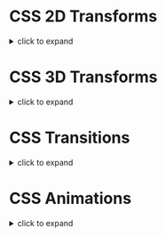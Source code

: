 # CSS 2D Transforms

<details>
  <summary>click to expand</summary>

## CSS 2D Transforms

- CSS transforms allow you to move, rotate, scale, and skew elements.

## CSS 2D Transforms Methods

- With the CSS transform property you can use the following 2D transformation methods:

    - `translate()`
    - `rotate()`
    - `scaleX()`
    - `scaleY()`
    - `scale()`
    - `skewX()`
    - `skewY()`
    - `skew()`
    - `matrix()`

## The `translate()` Method

- The `translate()` method moves an element from its current position (according to the parameters given for the `X-axis` and the `Y-axis`).

- The following example moves the `<div>` element 50 pixels to the right, and 100 pixels down from its current position:

    <img src="asset/css_transform_translate.gif"/>

    ```css
    div {
       transform: translate(50px, 100px);
    }
    ```

    [Try It Yourself](https://www.w3schools.com/css/tryit.asp?filename=trycss3_transform_translate)

## The `rotate()` Method

- The `rotate()` method rotates an element clockwise or counter-clockwise according to a given degree.

- The following example rotates the `<div>` element clockwise with 20 degrees:

    <img src="asset/css_transform_rotate.gif"/>

    ```css
    div {
        transform: rotate(20deg);
    }
    ```

    [Try It Yourself](https://www.w3schools.com/css/tryit.asp?filename=trycss3_transform_rotate)

- Using negative values will rotate the element counter-clockwise.

- The following example rotates the `<div>` element counter-clockwise with 20 degrees:

    ```css
    div {
        transform: rotate(-20deg);
    }
    ```

    [Try It Yourself](https://www.w3schools.com/css/tryit.asp?filename=trycss3_transform_rotate2)

## The `scale()` Method

- The `scale()` method increases or decreases the size of an element (according to the parameters given for the width and height).

- The following example increases the `<div>` element to be two times of its original width, and three times of its original height:

    <img src="asset/css_transform_scale.gif"/>

    ```css
    div {
        transform: scale(2, 3);
    }
    ```

    [Try It Yourself](https://www.w3schools.com/css/tryit.asp?filename=trycss3_transform_scale)

- The following example decreases the `<div>` element to be half of its original width and height:

    ```css
    div {
        transform: scale(0.5, 0.5);
    }
    ```

    [Try It Yourself](https://www.w3schools.com/css/tryit.asp?filename=trycss3_transform_scale2)

## The `scaleX()` Method

- The `scaleX()` method increases or decreases the width of an element.

- The following example increases the `<div>` element to be two times of its original width:

    ```css
    div {
        transform: scaleX(2);
    }
    ```

    [Try It Yourself](https://www.w3schools.com/css/tryit.asp?filename=trycss3_transform_scaleX)

- The following example decreases the `<div>` element to be half of its original width:

    ```css
    div {
        transform: scaleX(0.5);
    }
    ```

    [Try It Yourself](https://www.w3schools.com/css/tryit.asp?filename=trycss3_transform_scaleX2)

## The `scaleY()` Method

- The `scaleY()` method increases or decreases the height of an element.

- The following example increases the `<div>` element to be three times of its original height:

    ```css
    div {
        transform: scaleY(3);
    }
    ```

    [Try It Yourself](https://www.w3schools.com/css/tryit.asp?filename=trycss3_transform_scaleY)

- The following example decreases the `<div>` element to be half of its original height:

    ```css
    div {
        transform: scaleY(0.5);
    }
    ```

    [Try It Yourself](https://www.w3schools.com/css/tryit.asp?filename=trycss3_transform_scaleY2)

## The `skewX()` Method

- The `skewX()` method skews an element along the X-axis by the given angle.

- The following example skews the `<div>` element 20 degrees along the X-axis:

    ```css
    div {
        transform: skewX(20deg);
    }
    ```

    [Try It Yourself](https://www.w3schools.com/css/tryit.asp?filename=trycss3_transform_skewx)

## The `skewY()` Method

- The `skewY()` method skews an element along the Y-axis by the given angle.

- The following example skews the `<div>` element 20 degrees along the Y-axis:

    ```css
    div {
        transform: skewY(20deg);
    }
    ```

    [Try It Yourself](https://www.w3schools.com/css/tryit.asp?filename=trycss3_transform_skewy)

## The `skew()` Method

- The `skew()` method skews an element along the X and Y-axis by the given angles.

- The following example skews the `<div>` element 20 degrees along the X-axis, and 10 degrees along the Y-axis:

    ```css
    div {
        transform: skew(20deg, 10deg);
    }
    ```

    [Try It Yourself](https://www.w3schools.com/css/tryit.asp?filename=trycss3_transform_skew)

- If the second parameter is not specified, it has a zero value. So, the following example skews the `<div>` element 20 degrees along the X-axis:

    ```css
    div {
        transform: skew(20deg);
    }
    ```

    [Try It Yourself](https://www.w3schools.com/css/tryit.asp?filename=trycss3_transform_skew2)

## The `matrix()` Method

- The `matrix()` method combines all the 2D transform methods into one.

- The `matrix()` method take six parameters, containing mathematic functions, which allows you to rotate, scale, move (translate), and skew elements.

- The parameters are as follow: `matrix(scaleX(), skewY(), skewX(), scaleY(), translateX(), translateY()`)

    <img src="asset/css_transform_rotate.gif"/>

    ```css
    div {
        transform: matrix(1, -0.3, 0, 1, 0, 0);
    }
    ```

    [Try It Yourself](https://www.w3schools.com/css/tryit.asp?filename=trycss3_transform_matrix1)

## CSS 2D Transform Methods

- CSS 2D Transform Methods

    |Function|Description|
    |---|---|
    |`matrix(n,n,n,n,n,n)`|Defines a 2D transformation, using a matrix of six values|
    |`translate(x,y)`|Defines a 2D translation, moving the element along the X- and the Y-axis|
    |`translateX(n)`|Defines a 2D translation, moving the element along the X-axis|
    |`translateY(n)`|Defines a 2D translation, moving the element along the Y-axis|
    |`scale(x,y)`|Defines a 2D scale transformation, changing the elements width and height|
    |`scaleX(n)`|Defines a 2D scale transformation, changing the element's width|
    |`scaleY(n)`|Defines a 2D scale transformation, changing the element's height|
    |`rotate(angle)`|Defines a 2D rotation, the angle is specified in the parameter|
    |`skew(x-angle,y-angle)`|Defines a 2D skew transformation along the X- and the Y-axis|
    |`skewX(angle)`|Defines a 2D skew transformation along the X-axis|
    |`skewY(angle)`|Defines a 2D skew transformation along the Y-axis|

</details>

# CSS 3D Transforms

<details>
  <summary>click to expand</summary>

## CSS 3D Transforms

- CSS also supports 3D transformations.

## CSS 3D Transforms Methods

- With the CSS transform property you can use the following 3D transformation methods:

    - `rotateX()`
    - `rotateY()`
    - `rotateZ()`

## The `rotateX()` Method

- The `rotateX()` method rotates an element around its X-axis at a given degree:

    ```css
    # myDiv {
        transform: rotateX(150deg);
    }
    ```

    [Try It Yourself](https://www.w3schools.com/css/tryit.asp?filename=trycss3_transform_rotateX)

## The rotateY() Method

- The rotateY() method rotates an element around its Y-axis at a given degree:

    ```css
    # myDiv {
        transform: rotateY(150deg);
    }
    ```

    [Try It Yourself](https://www.w3schools.com/css/tryit.asp?filename=trycss3_transform_rotateY)

## The `rotateZ()` Method

- The `rotateZ()` method rotates an element around its Z-axis at a given degree:

    ```css
    # myDiv {
        transform: rotateZ(90deg);
    }
    ```

    [Try It Yourself](https://www.w3schools.com/css/tryit.asp?filename=trycss3_transform_rotateZ)

## CSS 3D Transform Methods

- 3D Transform Methods

    |Function|Description|
    |---|---|
    |`matrix3d(n,n,n,n,n,n,n,n,n,n,n,n,n,n,n,n)`|Defines a 3D transformation, using a 4x4 matrix of 16 values|
    |`translate3d(x,y,z)`|Defines a 3D translation|
    |`translateX(x)`|Defines a 3D translation, using only the value for the X-axis|
    |`translateY(y)`|Defines a 3D translation, using only the value for the Y-axis|
    |`translateZ(z)`|Defines a 3D translation, using only the value for the Z-axis|
    |`scale3d(x,y,z)`|Defines a 3D scale transformation|
    |`scaleX(x)`|Defines a 3D scale transformation by giving a value for the X-axis|
    |`scaleY(y)`|Defines a 3D scale transformation by giving a value for the Y-axis|
    |`scaleZ(z)`|Defines a 3D scale transformation by giving a value for the Z-axis|
    |`rotate3d(x,y,z,angle)`|Defines a 3D rotation|
    |`rotateX(angle)`|Defines a 3D rotation along the X-axis|
    |`rotateY(angle)`|Defines a 3D rotation along the Y-axis|
    |`rotateZ(angle)`|Defines a 3D rotation along the Z-axis|
    |`perspective(n)`|Defines a perspective view for a 3D transformed element|

</details>

# CSS Transitions

<details>
  <summary>click to expand</summary>

## How to Use CSS Transitions?

- You will learn about the following properties:

    - `transition`
    - `transition-delay`
    - `transition-duration`
    - `transition-property`
    - `transition-timing-function`

- To create a transition effect, you must specify two things:

    - the CSS property you want to add an effect to
    - the duration of the effect

- **Note**: If the duration part is not specified, the transition will have no effect, because the default value is **0**.

- The following example shows a `100px * 100px` red `<div>` element. The `<div>` element has also specified a transition effect for the width property, with a duration of 2 seconds:

    ```css
    div {
        width: 100px;
        height: 100px;
        background: red;
        transition: width 2s;
    }
    ```

- The transition effect will start when the specified CSS property (width) changes value.

- Now, let us specify a new value for the width property when a user mouses over the `<div>` element:

    ```css
    div:hover {
        width: 300px;
    }
    ```

    [Try It Yourself](https://www.w3schools.com/css/tryit.asp?filename=trycss3_transition1)

- Notice that when the cursor mouses out of the element, it will gradually change back to its original style.

## Change Several Property Values

- The following example adds a transition effect for both the width and height property, with a duration of 2 seconds for the width and 4 seconds for the height:

    ```css
    div {
        transition: width 2s, height 4s;
    }
    ```

    [Try It Yourself](https://www.w3schools.com/css/tryit.asp?filename=trycss3_transition2)

## Specify the Speed Curve of the Transition

- The `transition-timing-function` property specifies the speed curve of the transition effect.

- The `transition-timing-function` property can have the following values:

    - `ease` - specifies a transition effect with a slow start, then fast, then end slowly (this is default).
    - `linear` - specifies a transition effect with the same speed from start to end.
    - `ease-in` - specifies a transition effect with a slow start.
    - `ease-out` - specifies a transition effect with a slow end.
    - `ease-in-out` - specifies a transition effect with a slow start and end.
    - `cubic-bezier(n,n,n,n)` - lets you define your own values in a cubic-bezier function.

- The following example shows some of the different speed curves that can be used:

    ```css
    # div1 {transition-timing-function: linear;}
    # div2 {transition-timing-function: ease;}
    # div3 {transition-timing-function: ease-in;}
    # div4 {transition-timing-function: ease-out;}
    # div5 {transition-timing-function: ease-in-out;}
    ```

    [Try It Yourself](https://www.w3schools.com/css/tryit.asp?filename=trycss3_transition_speed)

## Delay the Transition Effect

- The transition-delay property specifies a delay (in seconds) for the transition effect.

- The following example has a 1 second delay before starting:

    ```css
    div {
        transition-delay: 1s;
    }
    ```

    [Try It Yourself](https://www.w3schools.com/css/tryit.asp?filename=trycss3_transition_delay)

## Transition + Transformation

- The following example adds a transition effect to the transformation:

    ```css
    div {
        transition: width 2s, height 2s, transform 2s;
    }
    ```

    [Try It Yourself](https://www.w3schools.com/css/tryit.asp?filename=trycss3_transition_transform)

```## More Transition csss```

- The CSS transition properties can be specified one by one, like this:

    ```css
    div {
        transition-property: width;
        transition-duration: 2s;
        transition-timing-function: linear;
        transition-delay: 1s;
    }
    ```

    [Try It Yourself](https://www.w3schools.com/css/tryit.asp?filename=trycss3_transition4)

- or by using the shorthand property transition:

    ```css
    div {
        transition: width 2s linear 1s;
    }
    ```

    [Try It Yourself](https://www.w3schools.com/css/tryit.asp?filename=trycss3_transition5)

## CSS Transition Properties

- The following table lists all the CSS transition properties:

    |Property|Description|
    |---|---|
    |`transition`|A shorthand property for setting the four transition properties into a single property|
    |`transition-delay`|Specifies a delay (in seconds) for the transition effect|
    |`transition-duration`|Specifies how many seconds or milliseconds a transition effect takes to complete|
    |`transition-property`|Specifies the name of the CSS property the transition effect is for|
    |`transition-timing-function`|Specifies the speed curve of the transition effect|

</details>

# CSS Animations

<details>
  <summary>click to expand</summary>

## CSS Animations

- CSS allows animation of HTML elements without using JavaScript!

- In this chapter you will learn about the following properties:

    - `@keyframes`
    - `animation-name`
    - `animation-duration`
    - `animation-delay`
    - `animation-iteration-count`
    - `animation-direction`
    - `animation-timing-function`
    - `animation-fill-mode`
    - `animation`

## What are CSS Animations?

- An animation lets an element gradually change from one style to another.

- You can change as many CSS properties you want, as many times as you want.

- To use CSS animation, you must first specify some keyframes for the animation.

- Keyframes hold what styles the element will have at certain times.

## The `@keyframes` Rule

- When you specify CSS styles inside the `@keyframes` rule, the animation will gradually change from the current style to the new style at certain times.

- To get an animation to work, you must bind the animation to an element.

- The following example binds the "example" animation to the `<div>` element. The animation will last for 4 seconds, and it will gradually change the background-color of the `<div>` element from "red" to "yellow":

    ```css
    /*The animation code*/
    @keyframes example {
        from {background-color: red;}
        to {background-color: yellow;}
    }

    /*The element to apply the animation to*/
    div {
        width: 100px;
        height: 100px;
        background-color: red;
        animation-name: example;
        animation-duration: 4s;
    }
    ```

    [Try It Yourself](https://www.w3schools.com/css/tryit.asp?filename=trycss3_animation1)

- **Note**: The `animation-duration` property defines how long an animation should take to complete. If the `animation-duration` property is not specified, no animation will occur, because the default value is 0s (0 seconds).

- In the example above we have specified when the style will change by using the keywords "from" and "to" (which represents `0%` (start) and `100%` (complete)).

- It is also possible to use percent. By using percent, you can add as many style changes as you like.

- The following example will change the background-color of the `<div>` element when the animation is 25% complete, 50% complete, and again when the animation is 100% complete:

    ```css
    /*The animation code*/
    @keyframes example {
        0%   {background-color: red;}
        25%  {background-color: yellow;}
        50%  {background-color: blue;}
        100% {background-color: green;}
    }

    /*The element to apply the animation to*/
    div {
        width: 100px;
        height: 100px;
        background-color: red;
        animation-name: example;
        animation-duration: 4s;
    }
    ```

    [Try It Yourself](https://www.w3schools.com/css/tryit.asp?filename=trycss3_animation2)

- The following example will change both the background-color and the position of the `<div>` element when the animation is 25% complete, 50% complete, and again when the animation is 100% complete:

    ```css
    /*The animation code*/
    @keyframes example {
        0%   {background-color:red; left:0px; top:0px;}
        25%  {background-color:yellow; left:200px; top:0px;}
        50%  {background-color:blue; left:200px; top:200px;}
        75%  {background-color:green; left:0px; top:200px;}
        100% {background-color:red; left:0px; top:0px;}
    }

    /*The element to apply the animation to*/
    div {
        width: 100px;
        height: 100px;
        position: relative;
        background-color: red;
        animation-name: example;
        animation-duration: 4s;
    }
    ```

## Delay an Animation

- The `animation-delay` property specifies a delay for the start of an animation.

- The following example has a 2 seconds delay before starting the animation:

    ```css
    div {
        width: 100px;
        height: 100px;
        position: relative;
        background-color: red;
        animation-name: example;
        animation-duration: 4s;
        animation-delay: 2s;
    }
    ```

    [Try It Yourself](https://www.w3schools.com/css/tryit.asp?filename=trycss3_animation_delay)

- **Negative values are also allowed**. If using negative values, the animation will start as if it had already been playing for N seconds.

- In the following example, the animation will start as if it had already been playing for 2 seconds:

    ```css
    div {
        width: 100px;
        height: 100px;
        position: relative;
        background-color: red;
        animation-name: example;
        animation-duration: 4s;
        animation-delay: -2s;
    }
    ```

    [Try It Yourself](https://www.w3schools.com/css/tryit.asp?filename=trycss3_animation_delay2)

## Set How Many Times an Animation Should Run

- The `animation-iteration-count` property specifies the number of times an animation should run.

- The following example will run the animation 3 times before it stops:

    ```css
    div {
        width: 100px;
        height: 100px;
        position: relative;
        background-color: red;
        animation-name: example;
        animation-duration: 4s;
        animation-iteration-count: 3;
    }
    ```

    [Try It Yourself](https://www.w3schools.com/css/tryit.asp?filename=trycss3_animation_count)

- The following example uses the value `infinite` to make the animation continue for ever:

    ```css
    div {
        width: 100px;
        height: 100px;
        position: relative;
        background-color: red;
        animation-name: example;
        animation-duration: 4s;
        animation-iteration-count: infinite;
    }
    ```

    [Try It Yourself](https://www.w3schools.com/css/tryit.asp?filename=trycss3_animation_count2)

## Run Animation in Reverse Direction or Alternate Cycles

- The `animation-direction` property specifies whether an animation should be played forwards, backwards or in alternate cycles.

- The `animation-direction` property can have the following values:

    - `normal` - The animation is played as normal (forwards). This is default
    - `reverse` - The animation is played in reverse direction (backwards)
    - `alternate` - The animation is played forwards first, then backwards
    - `alternate-reverse` - The animation is played backwards first, then forwards

- The following example will run the animation in reverse direction (backwards):

    ```css
    div {
        width: 100px;
        height: 100px;
        position: relative;
        background-color: red;
        animation-name: example;
        animation-duration: 4s;
        animation-direction: reverse;
    }
    ```

    [Try It Yourself](https://www.w3schools.com/css/tryit.asp?filename=trycss3_animation_direction)

- The following example uses the value `alternate` to make the animation run forwards first, then backwards:

    ```css
    div {
        width: 100px;
        height: 100px;
        position: relative;
        background-color: red;
        animation-name: example;
        animation-duration: 4s;
        animation-iteration-count: 2;
        animation-direction: alternate;
    }
    ```

    [Try It Yourself](https://www.w3schools.com/css/tryit.asp?filename=trycss3_animation_direction2)

- The following example uses the value `alternate-reverse` to make the animation run backwards first, then forwards:

    ```css
    div {
        width: 100px;
        height: 100px;
        position: relative;
        background-color: red;
        animation-name: example;
        animation-duration: 4s;
        animation-iteration-count: 2;
        animation-direction: alternate-reverse;
    }
    ```

    [Try It Yourself](https://www.w3schools.com/css/tryit.asp?filename=trycss3_animation_direction3)

## Specify the Speed Curve of the Animation

- The `animation-timing-function` property specifies the speed curve of the animation.

- The `animation-timing-function` property can have the following values:

    - `ease` - Specifies an animation with a slow start, then fast, then end slowly (this is default).
    - `linear` - Specifies an animation with the same speed from start to end.
    - `ease-in` - Specifies an animation with a slow start.
    - `ease-out` - Specifies an animation with a slow end.
    - `ease-in-out` - Specifies an animation with a slow start and end.
    - `cubic-bezier(n,n,n,n)` - Lets you define your own values in a cubic-bezier function.

- The following example shows some of the different speed curves that can be used:

    ```css
    # div1 {animation-timing-function: linear;}
    # div2 {animation-timing-function: ease;}
    # div3 {animation-timing-function: ease-in;}
    # div4 {animation-timing-function: ease-out;}
    # div5 {animation-timing-function: ease-in-out;}
    ```

    [Try It Yourself](https://www.w3schools.com/css/tryit.asp?filename=trycss3_animation_speed)

## Specify the fill-mode For an Animation

- CSS animations do not affect an element before the first keyframe is played or after the last keyframe is played. The `animation-fill-mode` property can override this behavior.

- The `animation-fill-mode` property specifies a style for the target element when the animation is not playing (before it starts, after it ends, or both).

- The `animation-fill-mode` property can have the following values:

    - `none` - Default value. Animation will not apply any styles to the element before or after it is executing.
    - `forwards` - The element will retain the style values that is set by the last keyframe (depends on `animation-direction` and `animation-iteration-count`).
    - `backwards` - The element will get the style values that is set by the first keyframe (depends on `animation-direction`), and retain this during the `animation-delay` period.
    - `both` - The animation will follow the rules for both forwards and backwards, extending the animation properties in both directions.

- The following example lets the `<div>` element retain the style values from the last keyframe when the animation ends:

    ```css
    div {
        width: 100px;
        height: 100px;
        background: red;
        position: relative;
        animation-name: example;
        animation-duration: 3s;
        animation-fill-mode: forwards;
    }
    ```

    [Try It Yourself](https://www.w3schools.com/css/tryit.asp?filename=trycss3_animation_fill-mode)

- The following example lets the `<div>` element get the style values set by the first keyframe before the animation starts (during the animation-delay period):

    ```css
    div {
        width: 100px;
        height: 100px;
        background: red;
        position: relative;
        animation-name: example;
        animation-duration: 3s;
        animation-delay: 2s;
        animation-fill-mode: backwards;
    }
    ```

    [Try It Yourself](https://www.w3schools.com/css/tryit.asp?filename=trycss3_animation_fill-mode2)

- The following example lets the `<div>` element get the style values set by the first keyframe before the animation starts, and retain the style values from the last keyframe when the animation ends:

    ```css
    div {
        width: 100px;
        height: 100px;
        background: red;
        position: relative;
        animation-name: example;
        animation-duration: 3s;
        animation-delay: 2s;
        animation-fill-mode: both;
    }
    ```

    [Try It Yourself](https://www.w3schools.com/css/tryit.asp?filename=trycss3_animation_fill-mode3)

## Animation Shorthand Property

- The example below uses six of the animation properties:

    ```css
    div {
        animation-name: example;
        animation-duration: 5s;
        animation-timing-function: linear;
        animation-delay: 2s;
        animation-iteration-count: infinite;
        animation-direction: alternate;
    }
    ```

    [Try It Yourself](https://www.w3schools.com/css/tryit.asp?filename=trycss3_animation4)

- The same animation effect as above can be achieved by using the shorthand animation property:

    ```css
    div {
        animation: example 5s linear 2s infinite alternate;
    }
    ```

    [Try It Yourself](https://www.w3schools.com/css/tryit.asp?filename=trycss3_animation5)


## CSS Animation Properties

- The following table lists the `@keyframes` rule and all the CSS animation properties:

    |Property|Description|
    |---|---|
    |`@keyframes`|Specifies the animation code|
    |`animation`|A shorthand property for setting all the animation properties|
    |`animation-delay`|Specifies a delay for the start of an animation|
    |`animation-direction`|Specifies whether an animation should be played forwards, backwards or in alternate cycles|
    |`animation-duration`|Specifies how long time an animation should take to complete one cycle|
    |`animation-fill-mode`|Specifies a style for the element when the animation is not playing (before it starts, after it ends, or both)|
    |`animation-iteration-count`|Specifies the number of times an animation should be played|
    |`animation-name`|Specifies the name of the @keyframes animation|
    |`animation-play-state`|Specifies whether the animation is running or paused|
    |`animation-timing-function`|Specifies the speed curve of the animation|

</details>
